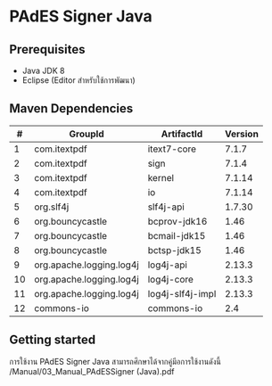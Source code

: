 # PAdES Signer Java
## Prerequisites
- Java JDK 8 
- Eclipse (Editor สำหรับใช้การพัฒนา)

## Maven Dependencies
| **#** | **GroupId** | **ArtifactId** | **Version**|
| ------ | ------ | ------ | ------ |
| 1 | com.itextpdf | itext7-core | 7.1.7 |
| 2 | com.itextpdf | sign | 7.1.4 |
| 3 | com.itextpdf | kernel | 7.1.14 |
| 4 | com.itextpdf | io | 7.1.14 |
| 5 | org.slf4j | slf4j-api | 1.7.30 |
| 6 | org.bouncycastle | bcprov-jdk16 | 1.46 |
| 7 | org.bouncycastle | bcmail-jdk15 | 1.46 |
| 8 | org.bouncycastle | bctsp-jdk15 | 1.46 |
| 9 | org.apache.logging.log4j | log4j-api | 2.13.3 |
| 10 | org.apache.logging.log4j | log4j-core | 2.13.3 |
| 11 | org.apache.logging.log4j | log4j-slf4j-impl | 2.13.3 |
| 12 | commons-io | commons-io | 2.4 |

## Getting started

การใช้งาน PAdES Signer Java สามารถศึกษาได้จากคู่มีอการใช้งานดังนี้ /Manual/03_Manual_PAdESSigner (Java).pdf